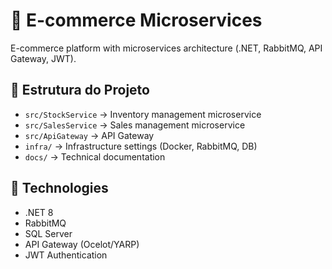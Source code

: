 # 🛒 E-commerce Microservices

E-commerce platform with microservices architecture (.NET, RabbitMQ, API Gateway, JWT).

## 📂 Estrutura do Projeto
- `src/StockService` → Inventory management microservice
- `src/SalesService` → Sales management microservice
- `src/ApiGateway` → API Gateway
- `infra/` → Infrastructure settings (Docker, RabbitMQ, DB)
- `docs/` → Technical documentation

## 🚀 Technologies
- .NET 8
- RabbitMQ
- SQL Server
- API Gateway (Ocelot/YARP)
- JWT Authentication
